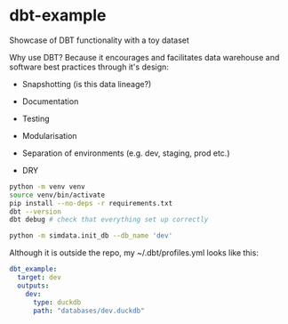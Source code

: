 # dbt-example

Showcase of DBT functionality with a toy dataset

Why use DBT? Because it encourages and facilitates data warehouse and software best practices through it's design:

- Snapshotting (is this data lineage?)

- Documentation

- Testing

- Modularisation

- Separation of environments (e.g. dev, staging, prod etc.)

- DRY

```bash
python -m venv venv
source venv/bin/activate
pip install --no-deps -r requirements.txt
dbt --version
dbt debug # check that everything set up correctly

python -m simdata.init_db --db_name 'dev'

```

Although it is outside the repo, my ~/.dbt/profiles.yml looks like this:

```yaml
dbt_example:
  target: dev
  outputs:
    dev:
      type: duckdb
      path: "databases/dev.duckdb"
```

```

```
